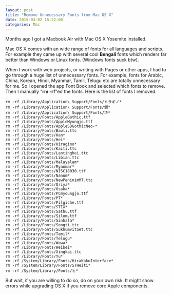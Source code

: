```yaml
---
layout: post
title: "Remove Unnecessary Fonts from Mac OS X"
date: 2015-03-02 15:22:00
categories: Mac
---
```

Months ago I got a Macbook Air with Mac OS X Yosemite installed.

Mac OS X comes with an wide range of fonts for all languages and scripts. For example they came up with several cool **Bengali** fonts which renders far better than Windows or Linux fonts. (Windows fonts suck btw).

When I work with web projects, or writing with Pages or other apps, I had to go through a huge list of unnecessary fonts. For example, fonts for Arabic, China, Korean, Hindi, Myanmar, Tamil, Telugu etc are totally unnecessary for me. So I opened the app Font Book and selected which fonts to remove. Then I manually "**rm -rf**"ed the fonts. Here is the list of fonts I removed.

    rm -rf /Library/Application\ Support/Fonts/ヒラギノ*
    rm -rf /Library/Application\ Support/Fonts/儷*
    rm -rf /Library/Application\ Support/Fonts/华*
    rm -rf /Library/Fonts/AppleGothic.ttf
    rm -rf /Library/Fonts/AppleMyungjo.ttf
    rm -rf /Library/Fonts/AppleSDGothicNeo-*
    rm -rf /Library/Fonts/Baoli.ttc
    rm -rf /Library/Fonts/Han*
    rm -rf /Library/Fonts/Hei*
    rm -rf /Library/Fonts/Hiragino*
    rm -rf /Library/Fonts/Kaiti.ttc
    rm -rf /Library/Fonts/Lantinghei.ttc
    rm -rf /Library/Fonts/Libian.ttc
    rm -rf /Library/Fonts/Malayalam*
    rm -rf /Library/Fonts/Myanmar*
    rm -rf /Library/Fonts/NISC18030.ttf
    rm -rf /Library/Fonts/Nanum*
    rm -rf /Library/Fonts/NewPeninimMT.ttc
    rm -rf /Library/Fonts/Oriya*
    rm -rf /Library/Fonts/Osaka*
    rm -rf /Library/Fonts/PCmyoungjo.ttf
    rm -rf /Library/Fonts/PT*
    rm -rf /Library/Fonts/Pilgiche.ttf
    rm -rf /Library/Fonts/STIX*
    rm -rf /Library/Fonts/Sathu.ttf
    rm -rf /Library/Fonts/Silom.ttf
    rm -rf /Library/Fonts/Sinhala*
    rm -rf /Library/Fonts/Songti.ttc
    rm -rf /Library/Fonts/SukhumvitSet.ttc
    rm -rf /Library/Fonts/Tamil*
    rm -rf /Library/Fonts/Telugu*
    rm -rf /Library/Fonts/Wawa*
    rm -rf /Library/Fonts/Weibei*
    rm -rf /Library/Fonts/Xingkai.ttc
    rm -rf /Library/Fonts/Yu*
    rm -rf /System/Library/Fonts/HiraKakuInterface*
    rm -rf /System/Library/Fonts/STHeiti*
    rm -rf /System/Library/Fonts/ヒ*
    
But wait, if you are willing to do so, do on your own risk. It might show errors while upgrading OS X if you remove core Apple components.